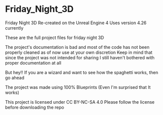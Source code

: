 # Friday_Night_3D
 Friday Night 3D Re-created on the Unreal Engine 4
 Uses version 4.26 currently
 
 These are the full project files for friday night 3D

 

The project's documentation is bad and most of the code has not been properly cleaned as of now use at your own discretion
Keep in mind that since the project was not intended for sharing I still haven't bothered with proper documentation at all

But hey!!
If you are a wizard and want to see how the spaghetti works, then go ahead

The project was made using 100% Blueprints (Even I'm surprised that It works)

This project is licensed under CC BY-NC-SA 4.0 
Please follow the license before downloading the repo

